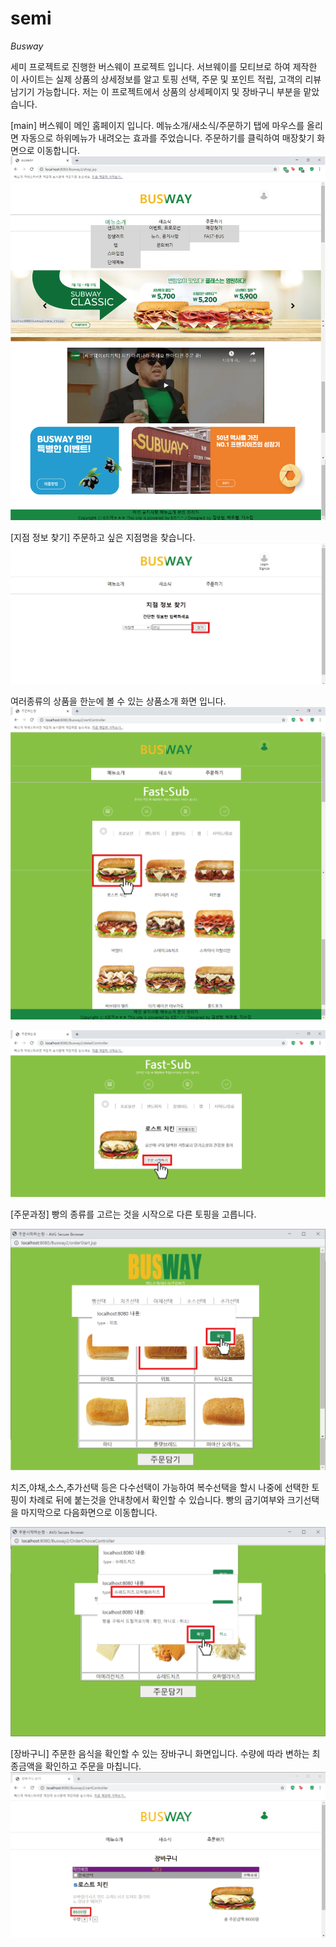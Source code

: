 # semi

*Busway*

세미 프로젝트로 진행한 버스웨이 프로젝트 입니다. 
서브웨이를 모티브로 하여 제작한 이 사이트는 실제 상품의 상세정보를 알고 토핑 선택, 주문 및 포인트 적립, 고객의 리뷰남기기 가능합니다.
저는 이 프로젝트에서 상품의 상세페이지 및 장바구니 부분을 맡았습니다.


[main] 버스웨이 메인 홈페이지 입니다.
메뉴소개/새소식/주문하기 탭에 마우스를 올리면 자동으로 하위메뉴가 내려오는 효과를 주었습니다.
주문하기를 클릭하여 매장찾기 화면으로 이동합니다.
![img](img/9.png)

 [지점 정보 찾기] 주문하고 싶은 지점명을 찾습니다.
![img](img/10.png)


여러종류의 상품을 한눈에 볼 수 있는 상품소개 화면 입니다.
![img](img/11.png) 

![img](img/12.png) 




[주문과정] 빵의 종류를 고르는 것을 시작으로 다른 토핑을 고릅니다.

![img](img/13.png) 




치즈,야채,소스,추가선택 등은 다수선택이 가능하여 복수선택을 할시 나중에 선택한 토핑이 차례로 뒤에 붙는것을 안내창에서 확인할 수 있습니다.
빵의 굽기여부와 크기선택을 마지막으로 다음화면으로 이동합니다.

![img](img/14.png)





[장바구니] 주문한 음식을 확인할 수 있는 장바구니 화면입니다. 수량에 따라 변하는 최종금액을 확인하고 주문을 마칩니다.
![img](img/15.png) 



